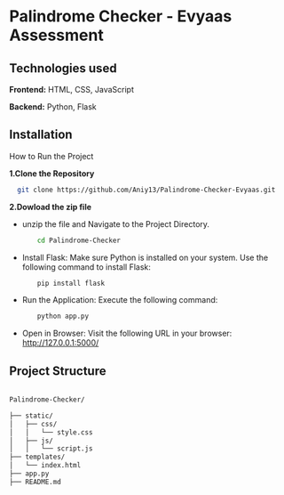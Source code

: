 
# Palindrome Checker - Evyaas Assessment




## Technologies used

**Frontend:** HTML, CSS, JavaScript

**Backend:** Python, Flask

## Installation

How to Run the Project

**1.Clone the Repository**

```bash
  git clone https://github.com/Aniy13/Palindrome-Checker-Evyaas.git
```

**2.Dowload the zip file**

   - unzip the file and Navigate to the Project Directory.

```bash
       cd Palindrome-Checker
```
   - Install Flask:
       Make sure Python is installed on your system. Use the following command to install Flask:

```bash
       pip install flask
 ```
- Run the Application:
Execute the following command:
```bash
       python app.py
 ```
- Open in Browser:
Visit the following URL in your browser: http://127.0.0.1:5000/



## Project Structure

```bash
    
Palindrome-Checker/

├── static/
│   ├── css/
│   │   └── style.css
│   ├── js/
│   │   └── script.js
├── templates/
│   └── index.html
├── app.py
├── README.md

 ```
